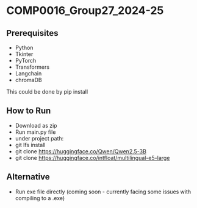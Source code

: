 # COMP0016_Group27_2024-25

## Prerequisites
- Python
- Tkinter
- PyTorch
- Transformers
- Langchain
- chromaDB

This could be done by pip install

## How to Run
- Download as zip
- Run main.py file
- under project path:
- git lfs install
- git clone https://huggingface.co/Qwen/Qwen2.5-3B
- git clone https://huggingface.co/intfloat/multilingual-e5-large

## Alternative
- Run exe file directly (coming soon - currently facing some issues with compiling to a .exe)
